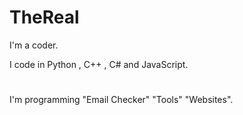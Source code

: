


# TheReal #

I'm a coder.

I code in Python , C++ , C# and JavaScript.

#  #

I'm programming "Email Checker" "Tools" "Websites".

# #
